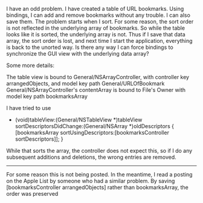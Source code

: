 

I have an odd problem.  I have created a table of URL bookmarks.  Using bindings, I can add and remove bookmarks without any trouble.  I can also save them.
The problem starts when I sort.  For some reason, the sort order is not reflected in the underlying array of bookmarks.  So while the table looks like it is sorted,
the underlying array is not.  Thus if I save that data array, the sort order is lost, and next time I start the application, everything is back to the unorted way.
Is there any way I can force bindings to synchronize the GUI view with the underlying data array?

Some more details:

The table view is bound to General/NSArrayController, with controller key arrangedObjects, and model key path General/URLOfBookmark
General/NSArrayController's contentArray is bound to File's Owner with model key path bookmarksArray

I have tried to use 
    
- (void)tableView:(General/NSTableView *)tableView sortDescriptorsDidChange:(General/NSArray *)oldDescriptors
{
	[bookmarksArray sortUsingDescriptors:[bookmarksController sortDescriptors]];
}

While that sorts the array, the controller does not expect this, so if I do any subsequent additions and deletions, the wrong entries are removed.

----

For some reason this is not being posted.  In the meantime, I read a posting on the Apple List by someone who had a similar problem.  By saving
[bookmarksController arrangedObjects] rather than bookmarksArray, the order was preserved